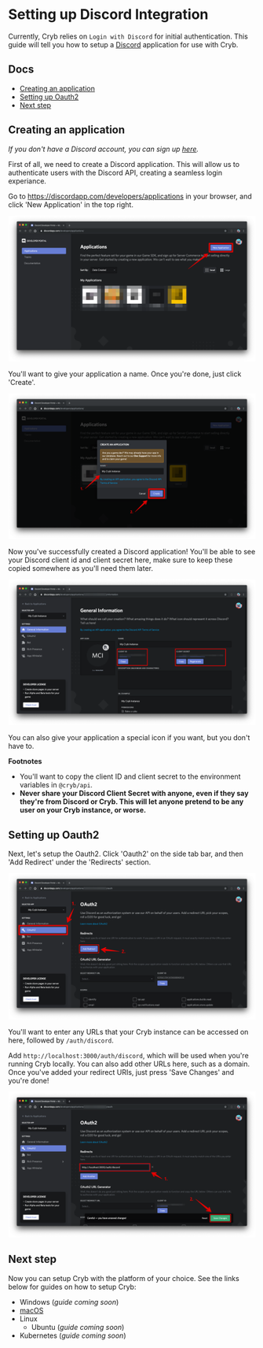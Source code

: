 # Setting up Discord Integration
Currently, Cryb relies on `Login with Discord` for initial authentication. This guide will tell you how to setup a [Discord](https://discordapp.com) application for use with Cryb.

## Docs
* [Creating an application](#creating-an-application)
* [Setting up Oauth2](#setting-up-oauth2)
* [Next step](#next-step)

## Creating an application
*If you don't have a Discord account, you can sign up [here](https://discordapp.com/register).*

First of all, we need to create a Discord application. This will allow us to authenticate users with the Discord API, creating a seamless login experiance.

Go to https://discordapp.com/developers/applications in your browser, and click 'New Application' in the top right.

![Creating an application](assets/discord-dashboard-01.png)

You'll want to give your application a name. Once you're done, just click 'Create'.

![Naming & app creation](assets/discord-create-01.png)

Now you've successfully created a Discord application! You'll be able to see your Discord client id and client secret here, make sure to keep these copied somewhere as you'll need them later.

![Client ID & Client Secret](assets/discord-setup-01.png)

You can also give your application a special icon if you want, but you don't have to.

**Footnotes**
* You'll want to copy the client ID and client secret to the environment variables in `@cryb/api`.
* **Never share your Discord Client Secret with anyone, even if they say they're from Discord or Cryb. This will let anyone pretend to be any user on your Cryb instance, or worse.**

## Setting up Oauth2
Next, let's setup the Oauth2. Click 'Oauth2' on the side tab bar, and then 'Add Redirect' under the 'Redirects' section.

![Adding a Redirect URI](assets/discord-setup-02.png)

You'll want to enter any URLs that your Cryb instance can be accessed on here, followed by `/auth/discord`.

Add `http://localhost:3000/auth/discord`, which will be used when you're running Cryb locally. You can also add other URLs here, such as a domain. Once you've added your redirect URIs, just press 'Save Changes' and you're done!

![Adding a Redirect URI: Part 2](assets/discord-setup-03.png)

## Next step
Now you can setup Cryb with the platform of your choice. See the links below for guides on how to setup Cryb:

* Windows (*guide coming soon*)
* [macOS](macOS/setup.md)
* Linux
    * Ubuntu (*guide coming soon*)
* Kubernetes (*guide coming soon*)